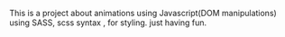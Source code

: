 This is a project  about animations using Javascript(DOM manipulations)  using SASS, scss syntax , for styling.
just having fun.